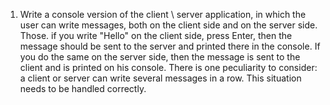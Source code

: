 1. Write a console version of the client \ server application,
   in which the user can write messages, both on the client side and on the server side.
   Those. if you write "Hello" on the client side, press Enter,
   then the message should be sent to the server and printed there in the console.
   If you do the same on the server side, then the message is sent to the client
   and is printed on his console. There is one peculiarity
   to consider: a client or server can write several messages in a row.
   This situation needs to be handled correctly.